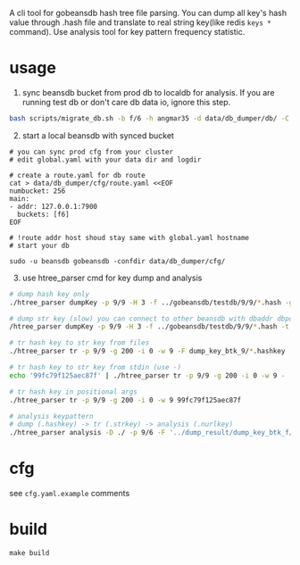 A cli tool for gobeansdb hash tree file parsing. You can dump all key's hash value through .hash file and translate to real string key(like redis `keys *` command). Use analysis tool for key pattern frequency statistic. 


# usage

1. sync beansdb bucket from prod db to localdb for analysis. If you are running test db or don't care db data io, ignore this step.
```bash
bash scripts/migrate_db.sh -b f/6 -h angmar35 -d data/db_dumper/db/ -C data/db_dumper/cfg/ -u beansdb -l 1m
```

2. start a local beansdb with synced bucket
```
# you can sync prod cfg from your cluster
# edit global.yaml with your data dir and logdir

# create a route.yaml for db route
cat > data/db_dumper/cfg/route.yaml <<EOF
numbucket: 256
main:
- addr: 127.0.0.1:7900
  buckets: [f6]
EOF

# !route addr host shoud stay same with global.yaml hostname
# start your db

sudo -u beansdb gobeansdb -confdir data/db_dumper/cfg/
```

3. use htree_parser cmd for key dump and analysis
```bash
# dump hash key only
./htree_parser dumpKey -p 9/9 -H 3 -f ../gobeansdb/testdb/9/9/*.hash -g 10 -l 10 -i 0 -c cfg.yaml 

# dump str key (slow) you can connect to other beansdb with dbaddr dbport opts
/htree_parser dumpKey -p 9/9 -H 3 -f ../gobeansdb/testdb/9/9/*.hash -t 1 -g 10 -l 10 -i 0 -c cfg.yaml 

# tr hash key to str key from files
./htree_parser tr -p 9/9 -g 200 -i 0 -w 9 -F dump_key_btk_9/*.hashkey

# tr hash key to str key from stdin (use -)
echo '99fc79f125aec87f' | ./htree_parser tr -p 9/9 -g 200 -i 0 -w 9 -

# tr hash key in positional args
./htree_parser tr -p 9/9 -g 200 -i 0 -w 9 99fc79f125aec87f

# analysis keypattern
# dump (.hashkey) -> tr (.strkey) -> analysis (.nurlkey)
./htree_parser analysis -D ./ -p 9/6 -F '../dump_result/dump_key_btk_f/*.keyfile' -c ~/cfg.yaml
```

# cfg

see `cfg.yaml.example` comments

# build

```
make build
```
